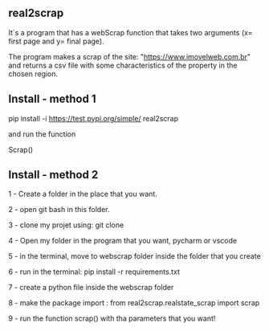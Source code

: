 ## real2scrap

It`s a program that has a webScrap function that takes two arguments (x= first page and y= final page).

The program makes a scrap of the site: "https://www.imovelweb.com.br" and returns a csv file with some characteristics of the property in the chosen region.

## Install - method 1

pip install -i https://test.pypi.org/simple/ real2scrap

and run the function

Scrap()


## Install - method 2

1 - Create a folder in the place that you want.

2 - open git bash in this folder.

3 - clone my projet using: git clone

4 - Open my folder in the program that you want, pycharm or vscode

5 - in the terminal, move to webscrap folder inside the folder that you create

6 - run in the terminal: pip install -r requirements.txt

7 - create a python file inside the webscrap folder

8 - make the package import : from real2scrap.realstate_scrap import scrap

9 - run the function scrap() with tha parameters that you want!



